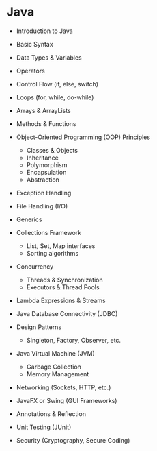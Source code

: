 # Java

- Introduction to Java
- Basic Syntax
- Data Types & Variables
- Operators
- Control Flow (if, else, switch)
- Loops (for, while, do-while)
- Arrays & ArrayLists
- Methods & Functions
- Object-Oriented Programming (OOP) Principles
    - Classes & Objects
    - Inheritance
    - Polymorphism
    - Encapsulation
    - Abstraction
- Exception Handling


- File Handling (I/O)
- Generics
- Collections Framework
    - List, Set, Map interfaces
    - Sorting algorithms
- Concurrency
    - Threads & Synchronization
    - Executors & Thread Pools
- Lambda Expressions & Streams
- Java Database Connectivity (JDBC)


- Design Patterns
    - Singleton, Factory, Observer, etc.
- Java Virtual Machine (JVM)
    - Garbage Collection
    - Memory Management
- Networking (Sockets, HTTP, etc.)
- JavaFX or Swing (GUI Frameworks)
- Annotations & Reflection
- Unit Testing (JUnit)
- Security (Cryptography, Secure Coding)